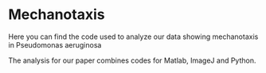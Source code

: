 # Mechanotaxis
Here you can find the code used to analyze our data showing mechanotaxis in Pseudomonas aeruginosa

The analysis for our paper combines codes for Matlab, ImageJ and Python.
